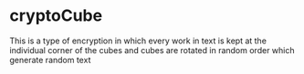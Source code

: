 # cryptoCube
This is a type of encryption in which every work in text is kept at the individual corner of the cubes and cubes are rotated in random order which generate random text 
